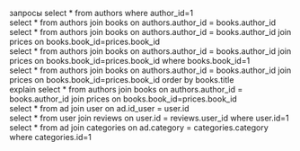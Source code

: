запросы
select * from authors where author_id=1  
select * from authors join books on authors.author_id = books.author_id  
select * from authors join books on authors.author_id = books.author_id join prices on books.book_id=prices.book_id  
select * from authors join books on authors.author_id = books.author_id join prices on books.book_id=prices.book_id where books.book_id=1  
select * from authors join books on authors.author_id = books.author_id join prices on books.book_id=prices.book_id order by books.title  
explain select * from authors join books on authors.author_id = books.author_id join prices on books.book_id=prices.book_id  
select * from ad join user on ad.id_user = user.id  
select * from user join reviews on user.id = reviews.user_id where user.id=1  
select * from ad join categories on ad.category = categories.category where categories.id=1  
